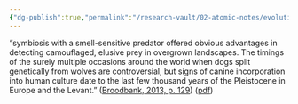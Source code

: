 ```yaml
---
{"dg-publish":true,"permalink":"/research-vault/02-atomic-notes/evolution-of-dogs-and-symbiotic-relationship-with-early-hunting-humans/"}
---
```


“symbiosis with a smell-sensitive predator offered obvious advantages in detecting camouflaged, elusive prey in overgrown landscapes. The timings of the surely multiple occasions around the world when dogs split genetically from wolves are controversial, but signs of canine incorporation into human culture date to the last few thousand years of the Pleistocene in Europe and the Levant.” ([Broodbank, 2013, p. 129](zotero://select/library/items/IR54JIQG)) ([pdf](zotero://open-pdf/library/items/85K7BT2G?page=129&annotation=GUXPJIZV))
